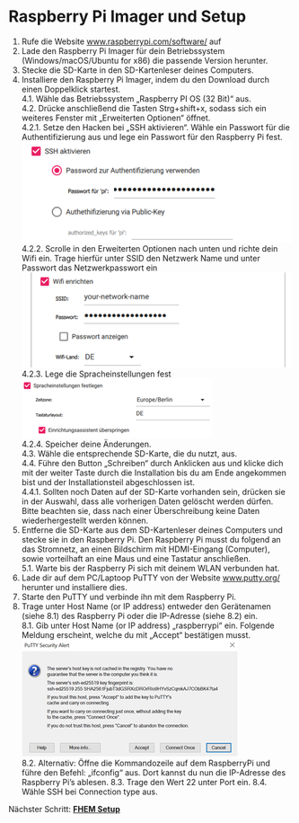 # Raspberry Pi Imager und Setup

1.	Rufe die Website www.raspberrypi.com/software/ auf
2.	Lade den Raspberry Pi Imager für dein Betriebssystem (Windows/macOS/Ubuntu for x86) die passende Version herunter.
3.	Stecke die SD-Karte in den SD-Kartenleser deines Computers. 
4.	Installiere den Raspberry Pi Imager, indem du den Download durch einen Doppelklick startest. <br />
4.1.	Wähle das Betriebssystem „Raspberry PI OS (32 Bit)“ aus.<br />
4.2.	Drücke anschließend die Tasten Strg+shift+x, sodass sich ein weiteres Fenster mit „Erweiterten Optionen“ öffnet.<br />
4.2.1.	Setze den Hacken bei „SSH aktivieren“. Wähle ein Passwort für die Authentifizierung aus und lege ein Passwort für den Raspberry Pi fest.<br />
![](/Bilder/01_1-1_SSH_aktivieren.png)<br/>
4.2.2.	Scrolle in den Erweiterten Optionen nach unten und richte dein Wifi ein. Trage hierfür unter SSID den Netzwerk Name und unter Passwort das Netzwerkpasswort ein <br/>
![](/Bilder/01_1-1_WiFi_einrichten.png)<br/>
4.2.3.	Lege die Spracheinstellungen fest<br/>
![](/Bilder/01_1-1_Sprache.png)<br/>
4.2.4.	Speicher deine Änderungen.<br/>
4.3.	Wähle die entsprechende SD-Karte, die du nutzt, aus.<br/>
4.4.	Führe den Button „Schreiben“ durch Anklicken aus und klicke dich mit der weiter Taste durch die Installation bis du am Ende angekommen bist und der Installationsteil abgeschlossen ist.<br/>
4.4.1.	Sollten noch Daten auf der SD-Karte vorhanden sein, drücken sie in der Auswahl, dass alle vorherigen Daten gelöscht werden dürfen. Bitte beachten sie, dass nach einer Überschreibung keine Daten wiederhergestellt werden können.<br/>
5.	Entferne die SD-Karte aus dem SD-Kartenleser deines Computers und stecke sie in den Raspberry Pi. Den Raspberry Pi musst du folgend an das Stromnetz, an einen Bildschirm mit HDMI-Eingang (Computer), sowie vorteilhaft an eine Maus und eine Tastatur anschließen.<br/>
5.1.	Warte bis der Raspberry Pi sich mit deinem WLAN verbunden hat.<br/>
6.	Lade dir auf dem PC/Laptoop PuTTY von der Website www.putty.org/ herunter und installiere dies.<br/>
7.	Starte den PuTTY und verbinde ihn mit dem Raspberry Pi.<br/>
8.	Trage unter Host Name (or IP address) entweder den Gerätenamen (siehe 8.1) des Raspberry Pi oder die IP-Adresse (siehe 8.2) ein.<br/>
8.1.	Gib unter Host Name (or IP address) „raspberrypi“ ein. Folgende Meldung erscheint, welche du mit „Accept“ bestätigen musst. <br/>
![](/Bilder/01_1-1_PuttyAlert.png)<br/>
8.2.	Alternativ: Öffne die Kommandozeile auf dem RaspberryPi und führe den Befehl: „ifconfig“ aus.  Dort kannst du nun die IP-Adresse des Raspberry Pi’s ablesen.
8.3.	Trage den Wert 22 unter Port ein.
8.4.	Wähle SSH bei Connection type aus.


Nächster Schritt: **[FHEM Setup](https://github.com/doenisf/HomeAutomationProjektGruppe2/blob/main/01_Setup%20Raspberry%20Pi/02_FHEM%20Setup.md)**
            
